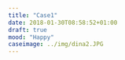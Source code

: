 ```yaml
---
title: "Case1"
date: 2018-01-30T08:58:52+01:00
draft: true
mood: "Happy"
caseimage: ../img/dina2.JPG
---
```


